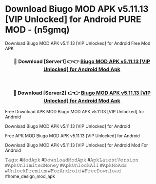 # Download Biugo MOD APK v5.11.13 [VIP Unlocked] for Android PURE MOD - (n5gmq)
Download Biugo MOD APK v5.11.13 [VIP Unlocked] for Android Free Mod APK

<div align="center">
<h3>🔴 Download [Server1] 👉👉 <a href="https://apk-comot.site?title=Biugo_MOD_APK_v5.11.13_[VIP_Unlocked]_for_Android">Biugo MOD APK v5.11.13 [VIP Unlocked] for Android Mod Apk</a></h3><br>

<h3>🔴 Download [Server2] 👉👉 <a href="https://apk-comot.site?title=Biugo_MOD_APK_v5.11.13_[VIP_Unlocked]_for_Android">Biugo MOD APK v5.11.13 [VIP Unlocked] for Android Mod Apk</a></h3>
</div>


Free Download APK MOD Biugo MOD APK v5.11.13 [VIP Unlocked] for Android

Download Biugo MOD APK v5.11.13 [VIP Unlocked] for Android 

Free APK MOD Biugo MOD APK v5.11.13 [VIP Unlocked] for Android 

Download Biugo MOD APK v5.11.13 [VIP Unlocked] for Android Mod For Android

𝚃𝚊𝚐𝚜: #𝙼𝚘𝚍𝙰𝚙𝚔 #𝙳𝚘𝚠𝚗𝚕𝚘𝚊𝚍𝙼𝚘𝚍𝙰𝚙𝚔 #𝙰𝚙𝚔𝙻𝚊𝚝𝚎𝚜𝚝𝚅𝚎𝚛𝚜𝚒𝚘𝚗 #𝙰𝚙𝚔𝚄𝚗𝚕𝚒𝚖𝚒𝚝𝚎𝚍𝙼𝚘𝚗𝚎𝚢 #𝙰𝚙𝚔𝚄𝚗𝚕𝚘𝚌𝚔𝙰𝚕𝚕 #𝙰𝚙𝚔𝙽𝚘𝙰𝚍𝚜 #𝚄𝚗𝚕𝚘𝚌𝚔𝙿𝚛𝚎𝚖𝚒𝚞𝚖 #𝙵𝚘𝚛𝙰𝚗𝚍𝚛𝚘𝚒𝚍 #𝙵𝚛𝚎𝚎𝙳𝚘𝚠𝚗𝚕𝚘𝚊𝚍 #home_design_mod_apk